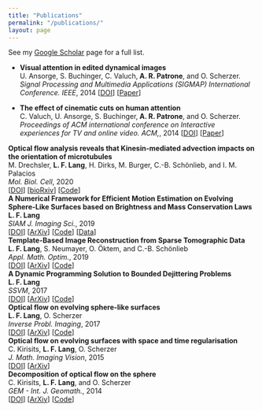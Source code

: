 ```yaml
---
title: "Publications"
permalink: "/publications/"
layout: page
---
```


See my <a href="https://scholar.google.at/citations?hl=en&user=TE0GJuMAAAAJ" target="_blank">Google Scholar</a> page for a full list.

* <strong>Visual attention in edited dynamical images</strong><br/>
    U. Ansorge, S. Buchinger, C. Valuch,<strong> A. R. Patrone</strong>, and O. Scherzer.<br/>
    <em>Signal Processing and Multimedia Applications (SIGMAP) International Conference. IEEE</em>, 2014
    [<a href="https://doi.org/10.5220/0005101901980205" target="_blank">DOI</a>] [<a href="https://www.researchgate.net/profile/Aniello-Patrone-2/publication/285516152_Visual_Attention_in_Edited_Dynamical_Images/links/56af5e1308aec781b280c7d7/Visual-Attention-in-Edited-Dynamical-Images.pdf" target="_blank">Paper</a>] 

* <strong>The effect of cinematic cuts on human attention</strong><br/>
    C. Valuch, U. Ansorge, S. Buchinger,<strong> A. R. Patrone</strong>, and O. Scherzer.<br/>
    <em>Proceedings of ACM international conference on Interactive experiences for TV and online video. ACM,</em>, 2014
    [<a href="https://doi.org/10.1145/2602299.2602307" target="_blank">DOI</a>] [<a href="https://dl.acm.org/doi/pdf/10.1145/2602299.2602307?casa_token=9RNeo2sQua8AAAAA:DGp46S_ohe2CzNbrrI_uRetXGWtvMs3KQm4Caw3cfVtamW0F0rp3RyYJlsBrNeM2AIIr1d_oflHiLQQ" target="_blank">Paper</a>] 

<div class="publication">
    <div class="pub_text">
        <strong>Optical flow analysis reveals that Kinesin-mediated advection impacts on the orientation of microtubules</strong><br/>
        M. Drechsler, <strong>L. F. Lang</strong>, H. Dirks, M. Burger, C.-B. Schönlieb, and I. M. Palacios<br/>
        <em>Mol. Biol. Cell</em>, 2020<br/>
        [<a href="http://dx.doi.org/10.1091/mbc.E19-08-0440">DOI</a>] [<a href="https://doi.org/10.1101/556043" target="_blank">bioRxiv</a>] [<a href="https://github.com/lukaslang/ofmt" target="_blank">Code</a>]
    </div>
</div>

<div class="publication">
    <div class="pub_text">
        <strong>A Numerical Framework for Efficient Motion Estimation on Evolving Sphere-Like Surfaces based on Brightness and Mass Conservation Laws</strong><br/>
        <strong>L. F. Lang</strong><br/>
        <em>SIAM J. Imaging Sci.</em>, 2019<br/>
        [<a href="https://doi.org/10.1137/18M1185260" target="_blank">DOI</a>] [<a href="https://arxiv.org/abs/1805.01006" target="_blank">ArXiv</a>] [<a href="https://github.com/lukaslang/ofcm" target="_blank">Code</a>] [<a href="https://doi.org/10.5281/zenodo.1211598" target="_blank">Data</a>]
    </div>
</div>

<div class="publication">
    <div class="pub_text">
        <strong>Template-Based Image Reconstruction from Sparse Tomographic Data</strong><br/>
        <strong>L. F. Lang</strong>, S. Neumayer, O. Öktem, and C.-B. Schönlieb<br/>
        <em>Appl. Math. Optim.</em>, 2019<br/>
        [<a href="https://doi.org/10.1007/s00245-019-09573-2" target="_blank">DOI</a>] [<a href="https://arxiv.org/abs/1810.08596" target="_blank">ArXiv</a>] [<a href="https://github.com/lukaslang/FAIR.m" target="_blank">Code</a>]
    </div>
</div>

<div class="publication">
    <div class="pub_text">
        <strong>A Dynamic Programming Solution to Bounded Dejittering Problems</strong><br/>
        <strong>L. F. Lang</strong><br/>
        <em>SSVM</em>, 2017<br/>
        [<a href="https://doi.org/10.1007/978-3-319-58771-4_12" target="_blank">DOI</a>] [<a href="https://arxiv.org/abs/1703.09161" target="_blank">ArXiv</a>] [<a href="https://bitbucket.org/lukaslang/lpdj" target="_blank">Code</a>]
    </div>
</div>

<div class="publication">
    <div class="pub_text">
        <strong>Optical flow on evolving sphere-like surfaces</strong><br/>
        <strong>L. F. Lang</strong>, O. Scherzer<br/>
        <em>Inverse Probl. Imaging</em>, 2017<br/>
        [<a href="https://doi.org/10.3934/ipi.2017015" target="_blank">DOI</a>] [<a href="https://arxiv.org/abs/1506.03358" target="_blank">ArXiv</a>] [<a href="https://github.com/lukaslang/ofish" target="_blank">Code</a>]
    </div>
</div>

<div class="publication">
    <div class="pub_text">
        <strong>Optical flow on evolving surfaces with space and time regularisation</strong><br/>
        C. Kirisits, <strong>L. F. Lang</strong>, O. Scherzer<br/>
        <em>J. Math. Imaging Vision</em>, 2015<br/>
        [<a href="https://doi.org/10.1007/s10851-014-0513-4" target="_blank">DOI</a>] [<a href="https://arxiv.org/abs/1310.0322" target="_blank">ArXiv</a>]
    </div>
</div>

<div class="publication">
    <div class="pub_text">
        <strong>Decomposition of optical flow on the sphere</strong><br/>
        C. Kirisits, <strong>L. F. Lang</strong>, and O. Scherzer<br/>
        <em>GEM - Int. J. Geomath.</em>, 2014<br/>
        [<a href="https://doi.org/10.1007/s13137-013-0055-8" target="_blank">DOI</a>] [<a href="https://arxiv.org/abs/1312.4354" target="_blank">ArXiv</a>] [<a href="https://github.com/lukaslang/ofd" target="_blank">Code</a>]
    </div>
</div>

